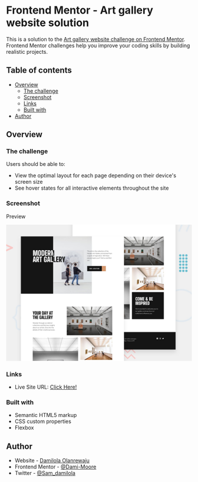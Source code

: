 # Frontend Mentor - Art gallery website solution

This is a solution to the [Art gallery website challenge on Frontend Mentor](https://www.frontendmentor.io/challenges/art-gallery-website-yVdrZlxyA). Frontend Mentor challenges help you improve your coding skills by building realistic projects. 

## Table of contents

- [Overview](#overview)
  - [The challenge](#the-challenge)
  - [Screenshot](#screenshot)
  - [Links](#links)
  - [Built with](#built-with)
- [Author](#author)


## Overview

### The challenge

Users should be able to:

- View the optimal layout for each page depending on their device's screen size
- See hover states for all interactive elements throughout the site

### Screenshot
<p>Preview</p>
<img src="preview.jpg" alt="preview site">


### Links

- Live Site URL: [Click Here!](https://dami-moore.github.io/art-gallery-website/)


### Built with

- Semantic HTML5 markup
- CSS custom properties
- Flexbox


## Author

- Website - [Damilola Olanrewaju](https://dami-moore.github.io/portfolio-website/)
- Frontend Mentor - [@Dami-Moore](https://www.frontendmentor.io/profile/Dami-Moore)
- Twitter - [@Sam_damilola](https://www.twitter.com/Sam_damilola)
